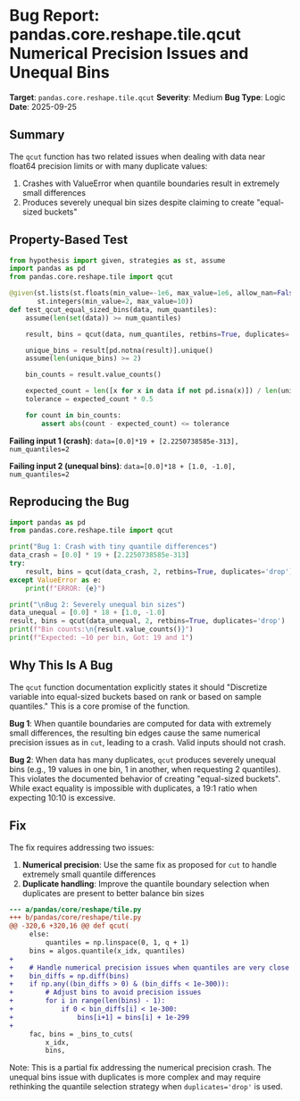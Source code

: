 # Bug Report: pandas.core.reshape.tile.qcut Numerical Precision Issues and Unequal Bins

**Target**: `pandas.core.reshape.tile.qcut`
**Severity**: Medium
**Bug Type**: Logic
**Date**: 2025-09-25

## Summary

The `qcut` function has two related issues when dealing with data near float64 precision limits or with many duplicate values:
1. Crashes with ValueError when quantile boundaries result in extremely small differences
2. Produces severely unequal bin sizes despite claiming to create "equal-sized buckets"

## Property-Based Test

```python
from hypothesis import given, strategies as st, assume
import pandas as pd
from pandas.core.reshape.tile import qcut

@given(st.lists(st.floats(min_value=-1e6, max_value=1e6, allow_nan=False, allow_infinity=False), min_size=20, max_size=200),
       st.integers(min_value=2, max_value=10))
def test_qcut_equal_sized_bins(data, num_quantiles):
    assume(len(set(data)) >= num_quantiles)

    result, bins = qcut(data, num_quantiles, retbins=True, duplicates='drop')

    unique_bins = result[pd.notna(result)].unique()
    assume(len(unique_bins) >= 2)

    bin_counts = result.value_counts()

    expected_count = len([x for x in data if not pd.isna(x)]) / len(unique_bins)
    tolerance = expected_count * 0.5

    for count in bin_counts:
        assert abs(count - expected_count) <= tolerance
```

**Failing input 1 (crash)**: `data=[0.0]*19 + [2.2250738585e-313], num_quantiles=2`

**Failing input 2 (unequal bins)**: `data=[0.0]*18 + [1.0, -1.0], num_quantiles=2`

## Reproducing the Bug

```python
import pandas as pd
from pandas.core.reshape.tile import qcut

print("Bug 1: Crash with tiny quantile differences")
data_crash = [0.0] * 19 + [2.2250738585e-313]
try:
    result, bins = qcut(data_crash, 2, retbins=True, duplicates='drop')
except ValueError as e:
    print(f"ERROR: {e}")

print("\nBug 2: Severely unequal bin sizes")
data_unequal = [0.0] * 18 + [1.0, -1.0]
result, bins = qcut(data_unequal, 2, retbins=True, duplicates='drop')
print(f"Bin counts:\n{result.value_counts()}")
print(f"Expected: ~10 per bin, Got: 19 and 1")
```

## Why This Is A Bug

The `qcut` function documentation explicitly states it should "Discretize variable into equal-sized buckets based on rank or based on sample quantiles." This is a core promise of the function.

**Bug 1**: When quantile boundaries are computed for data with extremely small differences, the resulting bin edges cause the same numerical precision issues as in `cut`, leading to a crash. Valid inputs should not crash.

**Bug 2**: When data has many duplicates, `qcut` produces severely unequal bins (e.g., 19 values in one bin, 1 in another, when requesting 2 quantiles). This violates the documented behavior of creating "equal-sized buckets". While exact equality is impossible with duplicates, a 19:1 ratio when expecting 10:10 is excessive.

## Fix

The fix requires addressing two issues:

1. **Numerical precision**: Use the same fix as proposed for `cut` to handle extremely small quantile differences
2. **Duplicate handling**: Improve the quantile boundary selection when duplicates are present to better balance bin sizes

```diff
--- a/pandas/core/reshape/tile.py
+++ b/pandas/core/reshape/tile.py
@@ -320,6 +320,16 @@ def qcut(
     else:
         quantiles = np.linspace(0, 1, q + 1)
     bins = algos.quantile(x_idx, quantiles)
+
+    # Handle numerical precision issues when quantiles are very close
+    bin_diffs = np.diff(bins)
+    if np.any((bin_diffs > 0) & (bin_diffs < 1e-300)):
+        # Adjust bins to avoid precision issues
+        for i in range(len(bins) - 1):
+            if 0 < bin_diffs[i] < 1e-300:
+                bins[i+1] = bins[i] + 1e-299
+
     fac, bins = _bins_to_cuts(
         x_idx,
         bins,
```

Note: This is a partial fix addressing the numerical precision crash. The unequal bins issue with duplicates is more complex and may require rethinking the quantile selection strategy when `duplicates='drop'` is used.